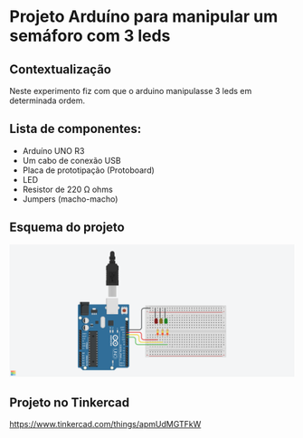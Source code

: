 # Projeto Arduíno para manipular um semáforo com 3 leds

## Contextualização

Neste experimento fiz com que o arduino manipulasse 3 leds em determinada ordem.

## Lista de componentes:

- Arduíno UNO R3
- Um cabo de conexão USB
- Placa de prototipação (Protoboard)
- LED
- Resistor de 220 Ω ohms
- Jumpers (macho-macho)

## Esquema do projeto

![Esquema do projeto](esquema_projeto.png)

## Projeto no Tinkercad

https://www.tinkercad.com/things/apmUdMGTFkW
